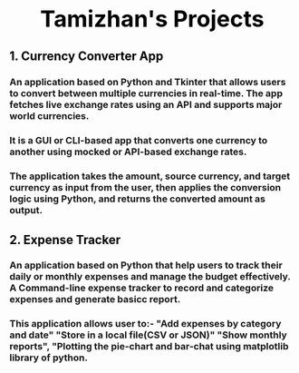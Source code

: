 <h1 align="center" style="font-size:40px; color:black;">Tamizhan's Projects</h1>
<h2 style="color:black;">1. Currency Converter App</h2>
<h3>
  An application based on Python and Tkinter that allows users to convert between multiple currencies in real-time.
  The app fetches live exchange rates using an API and supports major world currencies.
</h3>
<h3>
  It is a GUI or CLI-based app that converts one currency to another using mocked or API-based exchange rates.
</h3>
<h3>
  The application takes the amount, source currency, and target currency as input from the user, then applies the conversion logic using Python,
  and returns the converted amount as output.
</h3>
<h2 style="color:black;">2. Expense Tracker</h2>
<h3>
  An application based on Python that help users to track their daily or monthly expenses and manage the budget effectively.
  A Command-line expense tracker to record and categorize expenses and generate basicc report.
</h3>
<h3>This application allows user to:-
  "Add expenses by category and date"
"Store in a local file(CSV or JSON)"
"Show monthly reports",
"Plotting the pie-chart and bar-chat using matplotlib library of python.</h3>

